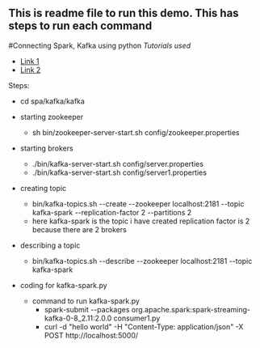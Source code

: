 ## This is readme file to run this demo. This has steps to run each command

#Connecting Spark, Kafka using python
_Tutorials used_

- [Link 1](https://towardsdatascience.com/connecting-the-dots-python-spark-and-kafka-19e6beba6404)
- [Link 2](https://www.youtube.com/watch?v=zVgPNjSjua0)

Steps:

- cd spa/kafka/kafka
- starting zookeeper
  - sh bin/zookeeper-server-start.sh config/zookeeper.properties
- starting brokers
  - ./bin/kafka-server-start.sh config/server.properties
  - ./bin/kafka-server-start.sh config/server1.properties
- creating topic

  - bin/kafka-topics.sh --create --zookeeper localhost:2181 --topic kafka-spark --replication-factor 2 --partitions 2
  - here kafka-spark is the topic i have created replication factor is 2 because there are 2 brokers

- describing a topic

  - bin/kafka-topics.sh --describe --zookeeper localhost:2181 --topic kafka-spark

- coding for kafka-spark.py

  - command to run kafka-spark.py
    - spark-submit --packages org.apache.spark:spark-streaming-kafka-0-8_2.11:2.0.0 consumer1.py
    - curl -d "hello world" -H "Content-Type: application/json" -X POST http://localhost:5000/
